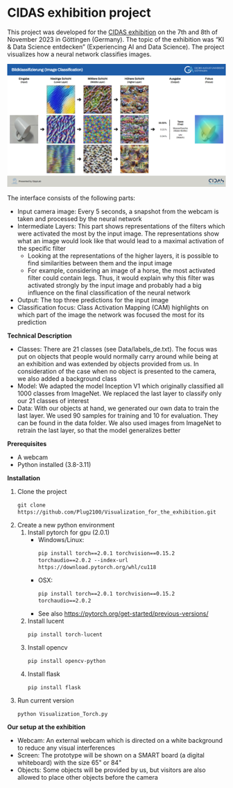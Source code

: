 # CIDAS exhibition project
This project was developed for the [CIDAS exhibition](https://www.uni-goettingen.de/en/679751.html) on the 7th and 8th of November 2023 in Göttingen (Germany). 
The topic of the exhibition was “KI & Data Science entdecken” (Experiencing AI and Data Science). The project visualizes how a neural network classifies images.

![Prototype Interface](interface_screenshot.png)

The interface consists of the following parts:
- Input camera image: Every 5 seconds, a snapshot from the webcam is taken and processed by the neural network
- Intermediate Layers: This part shows representations of the filters which were activated the most by the input image. The representations show what an image would look like that would lead to a maximal activation of the specific filter
  - Looking at the representations of the higher layers, it is possible to find similarities between them and the input image
  - For example, considering an image of a horse, the most activated filter could contain legs. Thus, it would explain why this filter was activated strongly by the input image and probably had a big influence on the final classification of the neural network
- Output: The top three predictions for the input image
- Classification focus: Class Activation Mapping (CAM) highlights on which part of the image the network was focused the most for its prediction

**Technical Description**
- Classes: There are 21 classes (see Data/labels_de.txt). The focus was put on objects that people would normally carry around while being at an exhibition and was extended by objects provided from us. In consideration of the case when no object is presented to the camera, we also added a background class
- Model: We adapted the model Inception V1 which originally classified all 1000 classes from ImageNet. We replaced the last layer to classify only our 21 classes of interest
- Data: With our objects at hand, we generated our own data to train the last layer. We used 90 samples for training and 10 for evaluation. They can be found in the data folder. We also used images from ImageNet to retrain the last layer, so that the model generalizes better

**Prerequisites**
- A webcam
- Python installed (3.8-3.11) 

**Installation**
1. Clone the project
   ```
   git clone https://github.com/Plug2100/Visualization_for_the_exhibition.git
   ```
2. Create a new python environment
   1. Install pytorch for gpu (2.0.1) 
      - Windows/Linux: 
        ```
        pip install torch==2.0.1 torchvision==0.15.2 torchaudio==2.0.2 --index-url https://download.pytorch.org/whl/cu118
        ```
      - OSX:
        ```
        pip install torch==2.0.1 torchvision==0.15.2 torchaudio==2.0.2
        ```
      - See also https://pytorch.org/get-started/previous-versions/
   2. Install lucent
      ```
      pip install torch-lucent
      ```
   3. Install opencv
      ```
      pip install opencv-python
      ```
   3. Install flask
      ```
      pip install flask
      ```
3. Run current version 
   ```
   python Visualization_Torch.py
   ```

**Our setup at the exhibition**
- Webcam: An external webcam which is directed on a white background to reduce any visual interferences 
- Screen: The prototype will be shown on a SMART board (a digital whiteboard) with the size 65" or 84"
- Objects: Some objects will be provided by us, but visitors are also allowed to place other objects before the camera
